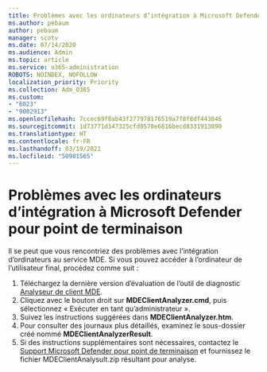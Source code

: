 ```yaml
---
title: Problèmes avec les ordinateurs d’intégration à Microsoft Defender pour point de terminaison
ms.author: pebaum
author: pebaum
manager: scotv
ms.date: 07/14/2020
ms.audience: Admin
ms.topic: article
ms.service: o365-administration
ROBOTS: NOINDEX, NOFOLLOW
localization_priority: Priority
ms.collection: Adm_O365
ms.custom:
- "6023"
- "9002913"
ms.openlocfilehash: 7ccec69f8ab43f277978176519a7f8f8df443846
ms.sourcegitcommit: 1d73771d147325cfd8578e6816becd8331913890
ms.translationtype: HT
ms.contentlocale: fr-FR
ms.lasthandoff: 03/19/2021
ms.locfileid: "50901565"
---
```

# <a name="issues-with-onboarding-machines-to-microsoft-defender-for-endpoints"></a>Problèmes avec les ordinateurs d’intégration à Microsoft Defender pour point de terminaison

Il se peut que vous rencontriez des problèmes avec l’intégration d’ordinateurs au service MDE. Si vous pouvez accéder à l’ordinateur de l’utilisateur final, procédez comme suit :

1. Téléchargez la dernière version d’évaluation de l’outil de diagnostic [Analyseur de client MDE](https://aka.ms/betamdeanalyzer).
2. Cliquez avec le bouton droit sur **MDEClientAnalyzer.cmd**, puis sélectionnez « Exécuter en tant qu’administrateur ».
3. Suivez les instructions suggérées dans **MDEClientAnalyzer.htm**.
4. Pour consulter des journaux plus détaillés, examinez le sous-dossier créé nommé **MDEClientAnalyzerResult**.
5. Si des instructions supplémentaires sont nécessaires, contactez le [Support Microsoft Defender pour point de terminaison](https://docs.microsoft.com/windows/security/threat-protection/microsoft-defender-atp/contact-support) et fournissez le fichier MDEClientAnalysult.zip résultant pour analyse.
